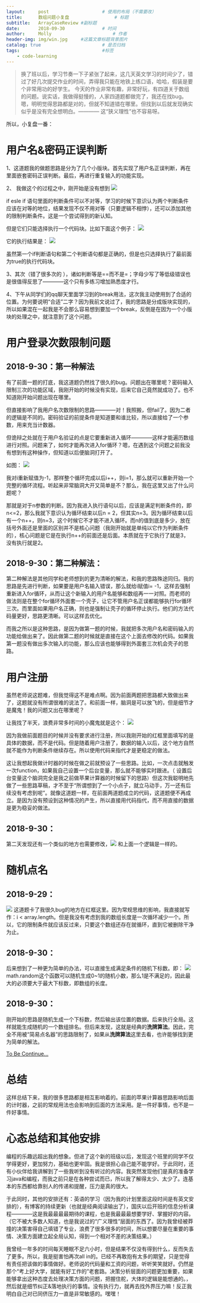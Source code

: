 ```yaml
---
layout:     post   				    # 使用的布局（不需要改）
title:      数组问题小复盘 				# 标题
subtitle:   ArrayCaseReview #副标题
date:       2018-09-30 				# 时间
author:     Molly 						# 作者
header-img: img/win.jpg 	#这篇文章标题背景图片
catalog: true 						# 是否归档
tags:								#标签
    - code-learning
---
```



>换了班以后，学习节奏一下子紧张了起来，这几天英文学习的时间少了，错过了好几次提交作业的时间，弄得我只能在地铁上练口语，哈哈，假装是要个非常用功的好学生。
今天的作业非常有趣，非常好玩，有四道关于数组的问题。说实话，我做得挺慢的，人家四道题都做完了，我还在找bug。嗯，明明觉得思路都是对的，但就不知道错在哪里。但找到以后就发现确实似乎是没有完全想明白。———— 这“狭义理性”也不容易呀。


所以，小复盘一番：



# 用户名&密码正误判断


1、这道题我的做题思路是分为了几个小版块。首先实现了用户名正误判断，再在里面嵌套密码正误判断。最后，再进行重复输入的功能实现。


2、
我做这个的过程之中，刚开始是没有想到
![](https://i.loli.net/2018/09/30/5bafb18daf3bc.png)


if esle if 语句里面的判断条件可以不对等，学习的时候下意识认为两个判断条件应该在对等的地位，结果发现不仅不用对等（只要逻辑不相悖），还可以添加其他的限制判断条件。这是一个尝试得到的新认知。


但是它们只能选择执行一个代码块。比如下面这个例子：
![](https://i.loli.net/2018/09/30/5bb0469e48d70.png)

它的执行结果是：
![](https://i.loli.net/2018/09/30/5bb047062e6e5.png)

虽然第一个if判断语句和第二个判断语句都是正确的，但是也只选择执行了最前面为true的执行代码块。


3、其次（错了很多次的 ），诸如判断等是==而不是=；字母少写了等低级错误也是很值得反思了————这个只有多练习增加熟悉度才行。


4、下午从同学们的qq聊天里面学习到的break用法，这次我主动使用到了合适的位置。为何要说明“合适”二字？因为我前文说过了，我的思路是分成版块实现的，所以如果混在一起我是不会那么容易想到要加一个break，反倒是在因为一个小版块的处理之中，就注意到了这个问题。


# 用户登录次数限制问题



## 2018-9-30：第一种解法


有了前面一题的打底，我这道题仍然找了很久的bug。问题出在哪里呢？密码输入限制三次的功能区域，我刚开始的时候没有实现，后来它自己竟然就成功了。也不知道刚开始问题出现在哪里。



但直接影响了我用户名次数限制的思路————对！我照搬，但fail了。因为二者的逻辑是不同的。密码验证的前提条件是知道要和谁比较，所以直接给了一个参数，用来充当计数器。


但诡辩之处就在于用户名验证的点是它要重新进入循环————这样才能遍历数组进行对照。问题来了，如何才能再次进入for循环？嗯，在遇到这个问题之前我没有想到有这种操作，但知道以后便脑洞打开了。


如图：
![](https://i.loli.net/2018/09/30/5bafb56c8a294.png)



我对i重新赋值为-1，那样整个循环完成以后i++，则i=1，那么就可以重新开始一个完整的循环流程。听起来非常脑洞大开又简单是不？那么，我在这里又出了什么问题呢？



那就是对于n参数的判断。因为我进入执行语句以后，应该是满足判断条件的，即n<=2，那么我就下意识认为循环结束以后n = 2，但其实n=3。因为循环结束以后有一个n++，则n=3，这个时候它不才能不进入循环。而n的值到底是多少，放在括号外面还是里面的区别并不是核心问题（我刚开始就是单纯以它作为判断条件的），核心问题是它是在执行n++的前面还是后面。本质就在于它执行了就是3，没有执行就是2。



## 2018-9-30：第二种解法：


第二种解法是其他同学和老师想到的更为清晰的解法，和我的思路殊途同归。我的思路是先进行判断，如果要是用户名输入错误，那么就给i赋值i= -1，这样去强制重新进入for循环，从而让这个新输入的用户名能够和数组再一一对照。而老师的做法则是在整个for循环外面套一个壳子，让它不管用户名正误都能够执行for循环三次。而里面如果用户名正确，则也是强制让壳子的循环停止执行。他们的方法代码量更好，思路更清晰。可以这样去优化。

而我之所以是这种思路，是因为做第一题的时候，我就把多次用户名和密码输入的功能给做出来了。因此做第二题的时候就是直接在这个上面去修改的代码。如果我第一题没有做出多次输入的功能，那么应该也能够得到外面套三次机会壳子的思路。


# 用户注册


虽然老师说这题难，但我觉得这不是难点啊。因为前面两题把思路都大致做出来了，这题就没有所谓很难的说法了。和前面一样，脑洞是可以放飞的，但是细节才是魔鬼！我的问题又出在哪里呢？


让我找了半天，浪费非常多时间的小魔鬼就是这个：
![](https://i.loli.net/2018/09/30/5bafb72a10662.png)


因为我做前面题目的时候并没有要求进行注册，所以我刚开始的红框里面填写的是具体的数据，而不是代码。但是随着用户注册了，数据的输入以后，这个地方自然就不能作为判断条件继续存在。所以使用代码来指代才是更稳定的做法。


这让我想起我做计时器的时候在做之前就预设了一些思路。比如，一次点击就触发一次function，如果我自己设置一个后台变量，那么就不能够实时跟进。（ 设置后台变量这个脑洞完全是我之前做苹果计算器的时候留下的思路）但这次我聪明地先做了一些思路草稿，才不至于“所谓想到了一个小点子，就立马动手，万一还有后续没有考虑到呢”。就像这道题一样，在前面两道题成立的代码，这道题便不再成立。是因为没有预设到这种情况的产生，所以直接用代码指代，而不用直接的数据是更为稳妥的做法。

## 2018-9-30：
第二天发现还有一个类似的地方也需要修改，![](https://i.loli.net/2018/09/30/5bb0460c7b4b6.png)
和上面一个逻辑是一样的。

# 随机点名


## 2018-9-29：

![](https://i.loli.net/2018/09/30/5bafb88a1742b.png)
这道题卡了我很久bug的地方在红框这里。因为常规思维的影响，我直接就写作：i < array.length。但是我没有考虑到我的数组长度是一次循环减少一个。所以，它的限制条件就应该反过来，只要这个数组还存在就循环，直到它被删除干净为止。


## 2018-9-30：

后来想到了一种更为简单的办法，可以直接生成满足条件的随机下标数。即：
![](https://i.loli.net/2018/09/30/5bb03ae6d4338.png)
math.random这个函数可以随机生成0~1的随机小数，那么1是不满足的，因此最大的必须要大于最大下标数，即数组的长度。


## 2018-9-30：

刚开始的思路是随机生成一个下标数，然后输出该位置的数据。后来执行全局。这样就能生成随机的一个数组排名。但后来发现，这就是经典的**洗牌算法**。因此，完全不用被“简易点名器”的思路限制了，如果从**洗牌算法**这里去看，也许能够找到更为简单的解法。

 [To Be Continue...]()


# 总结


这样总结下来，我的很多思路都是相互影响着的。前面的苹果计算器思路影响后面的计时器，之前的常规用法也会影响到后面的方法采用。是一件好事情，也不是一件好事情。



# 心态总结和其他安排


编程的乐趣远超出我的想象。但进了这个新的班级以后，发现这个班里的同学不仅学得更好，更加努力，基础也更牢固。我是很担心自己能不能学好。于此同时，还有小伙伴给我讲解到了一些我听到没有听过的内容。我突然发现他们是真的准备学习java和编程，而我之前只是在各种尝试而已，所以我了解得太少、太少了。连基本的东西都给靠别人的传递和提醒，压力是真的很大。


于此同时，其他的安排还有：英语的学习（因为我的计划里面这段时间是有英文安排的），有博客的持续更新（也就是经典阅读输出了），国庆以后开班的信息分析课程————这是我最最最最期待的课程，也是我最最最想要学好、掌握好的内容。（它不被大多数人知道，也是我说过的“广义理性”层面的东西了。因为我曾经被莽撞的决策害得自己填错了专业，浪费了很多很多的时间，所以想要尽量在重要的事情、决策方面建立起全局认知，得到一个相对不差的决策结果。）


我曾经一年多的时间每天睡眠不足六小时，但是结果不仅没有得到什么，反而失去了更多。所以，我是挺害怕再次all in的。已经不再敢抱有太多的期望，只是觉得有责任把该做的事情做好。老师说的代码量和工资的问题，听听笑笑就好。仍然是那个“考上好大学，就能有好工作的”老套路。决策分析层面的问题更加重要，如果能够拿出这种态度去处理决策方面的问题，把握住舵，大体的逻辑是能想通的。，然后就是细节纠正&落地执行的事情。没有执行力，就再去找外界压力嘛！反正我明白自己对已同侪压力一直是非常敏感的。嘿嘿！
